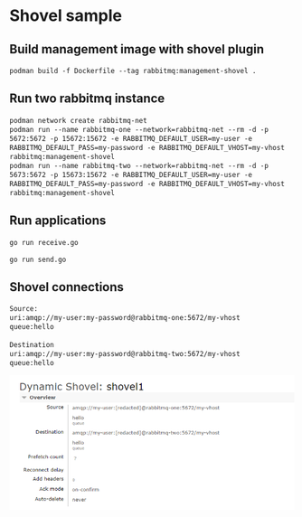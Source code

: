 # Shovel sample

## Build management image with shovel plugin
```
podman build -f Dockerfile --tag rabbitmq:management-shovel .
```

## Run two rabbitmq instance
```
podman network create rabbitmq-net
podman run --name rabbitmq-one --network=rabbitmq-net --rm -d -p 5672:5672 -p 15672:15672 -e RABBITMQ_DEFAULT_USER=my-user -e RABBITMQ_DEFAULT_PASS=my-password -e RABBITMQ_DEFAULT_VHOST=my-vhost rabbitmq:management-shovel
podman run --name rabbitmq-two --network=rabbitmq-net --rm -d -p 5673:5672 -p 15673:15672 -e RABBITMQ_DEFAULT_USER=my-user -e RABBITMQ_DEFAULT_PASS=my-password -e RABBITMQ_DEFAULT_VHOST=my-vhost rabbitmq:management-shovel

```

## Run applications
```
go run receive.go
```
```
go run send.go
```

## Shovel connections
```
Source:
uri:amqp://my-user:my-password@rabbitmq-one:5672/my-vhost
queue:hello

Destination
uri:amqp://my-user:my-password@rabbitmq-two:5672/my-vhost
queue:hello
```

![shovel1 settings](shovel1.PNG)